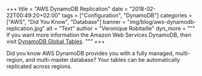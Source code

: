 +++
title = "AWS DynamoDB Replication"
date = "2018-02-22T00:49:20+02:00"
tags = ["Configuration", "DynamoDB"]
categories = ["AWS", "Did You Know", "Database"]
banner = "img/blog/aws-dynamodb-replication.jpg"
alt = "Text"
author = "Veronique Robitaille"
dyn_more = """
If you want more information the Amazon Web Services DynamoDB, then visit <a href="https://aws.amazon.com/about-aws/whats-new/2017/11/aws-launches-amazon-dynamodb-global-tables/" target="_blank">DynamoDB Global Tables</a>.
"""
+++

Did you know AWS DynamoDB provides you with a fully managed, multi-region, and multi-master database?  Your tables can be automatically replicated across regions.
